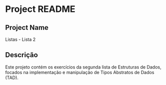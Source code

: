 # Project README

## Project Name
Listas - Lista 2

## Descrição
Este projeto contém os exercícios da segunda lista de Estruturas de Dados, focados na implementação e manipulação de Tipos Abstratos de Dados (TAD).